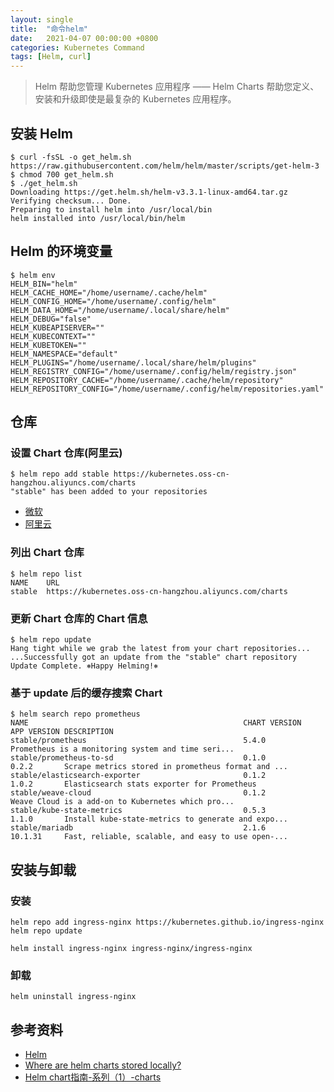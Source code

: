 ```yaml
---
layout: single
title:  "命令helm"
date:   2021-04-07 00:00:00 +0800
categories: Kubernetes Command
tags: [Helm, curl]
---
```


> Helm 帮助您管理 Kubernetes 应用程序 —— Helm Charts 帮助您定义、安装和升级即使是最复杂的 Kubernetes 应用程序。

## 安装 Helm
```shell
$ curl -fsSL -o get_helm.sh https://raw.githubusercontent.com/helm/helm/master/scripts/get-helm-3
$ chmod 700 get_helm.sh
$ ./get_helm.sh 
Downloading https://get.helm.sh/helm-v3.3.1-linux-amd64.tar.gz
Verifying checksum... Done.
Preparing to install helm into /usr/local/bin
helm installed into /usr/local/bin/helm
```

## Helm 的环境变量
```shell
$ helm env
HELM_BIN="helm"
HELM_CACHE_HOME="/home/username/.cache/helm"
HELM_CONFIG_HOME="/home/username/.config/helm"
HELM_DATA_HOME="/home/username/.local/share/helm"
HELM_DEBUG="false"
HELM_KUBEAPISERVER=""
HELM_KUBECONTEXT=""
HELM_KUBETOKEN=""
HELM_NAMESPACE="default"
HELM_PLUGINS="/home/username/.local/share/helm/plugins"
HELM_REGISTRY_CONFIG="/home/username/.config/helm/registry.json"
HELM_REPOSITORY_CACHE="/home/username/.cache/helm/repository"
HELM_REPOSITORY_CONFIG="/home/username/.config/helm/repositories.yaml"
```

## 仓库
### 设置 Chart 仓库(阿里云)
```shell
$ helm repo add stable https://kubernetes.oss-cn-hangzhou.aliyuncs.com/charts
"stable" has been added to your repositories
```
* [微软](http://mirror.azure.cn/kubernetes/charts/)
* [阿里云](https://kubernetes.oss-cn-hangzhou.aliyuncs.com/charts)

### 列出 Chart 仓库
```shell
$ helm repo list
NAME    URL                                                      
stable	https://kubernetes.oss-cn-hangzhou.aliyuncs.com/charts 
```

### 更新 Chart 仓库的 Chart 信息
```shell
$ helm repo update
Hang tight while we grab the latest from your chart repositories...
...Successfully got an update from the "stable" chart repository
Update Complete. ⎈Happy Helming!⎈
```

### 基于 update 后的缓存搜索 Chart
```shell
$ helm search repo prometheus
NAME                                              	CHART VERSION	APP VERSION	DESCRIPTION                                       
stable/prometheus                                 	5.4.0        	           	Prometheus is a monitoring system and time seri...
stable/prometheus-to-sd                           	0.1.0        	0.2.2      	Scrape metrics stored in prometheus format and ...
stable/elasticsearch-exporter                     	0.1.2        	1.0.2      	Elasticsearch stats exporter for Prometheus       
stable/weave-cloud                                	0.1.2        	           	Weave Cloud is a add-on to Kubernetes which pro...
stable/kube-state-metrics                         	0.5.3        	1.1.0      	Install kube-state-metrics to generate and expo...
stable/mariadb                                    	2.1.6        	10.1.31    	Fast, reliable, scalable, and easy to use open-...
```

## 安装与卸载
### 安装
```shell
helm repo add ingress-nginx https://kubernetes.github.io/ingress-nginx
helm repo update

helm install ingress-nginx ingress-nginx/ingress-nginx
```

### 卸载
```shell
helm uninstall ingress-nginx
```

## 参考资料
* [Helm](https://helm.sh)
* [Where are helm charts stored locally?](https://stackoverflow.com/questions/62924278/where-are-helm-charts-stored-locally)
* [Helm chart指南-系列（1）-charts](https://www.kubernetes.org.cn/3884.html)
